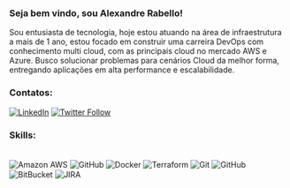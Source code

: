 ### Seja bem vindo, sou Alexandre Rabello!

Sou entusiasta de tecnologia, hoje estou atuando na área de infraestrutura a mais de 1 ano, estou focado em construir uma carreira DevOps com conhecimento multi cloud, com as principais cloud no mercado AWS e Azure.
Busco solucionar problemas para cenários Cloud da melhor forma, entregando aplicações em alta performance e escalabilidade. 

### Contatos: 
[![LinkedIn](https://img.shields.io/badge/LinkedIn-0077B5?style=for-the-badge&logo=linkedin&logoColor=white)](https://www.linkedin.com/in/alexandrerabellosantana/)
[![Twitter Follow](https://img.shields.io/twitter/follow/loiane?style=social)](##)

### Skills:

<div style="display: inline_block"><br/>
  <img align="center" alt="Amazon AWS" src="https://img.shields.io/badge/Amazon_AWS-232F3E?style=for-the-badge&logo=amazon-aws&logoColor=white" />
  <img align="center" alt="GitHub" src="https://img.shields.io/badge/git-%23F05033.svg?style=for-the-badge&logo=git&logoColor=white" />
  <img align="center" alt="Docker" src="https://img.shields.io/badge/Docker-2496ED?style=for-the-badge&logo=docker&logoColor=white" />
  <img align="center" alt="Terraform" src="https://img.shields.io/badge/Terraform-7B42BC?style=for-the-badge&logo=terraform&logoColor=white" />
  <img align="center" alt="Git" src="https://img.shields.io/badge/-Git-black?style=flat-square&logo=git" />
  <img align="center" alt="GitHub" sr="https://img.shields.io/badge/-GitHub-181717?style=flat-square&logo=github" />
  <img align="center" alt="BitBucket" sr="https://img.shields.io/badge/-BitBucket-darkblue?style=flat-square&logo=bitbucket" />
  <img align="center" alt="JIRA" sr="https://img.shields.io/badge/-JIRA-0052CC?style=flat-square&logo=jir" />